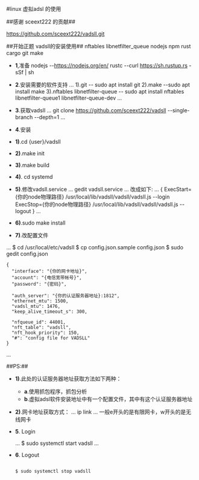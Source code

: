#linux 虚拟adsl 的使用 

##感谢 sceext222 的贡献##

  https://github.com/sceext222/vadsll.git 


##开始正题 vadsll的安装使用##
  nftables libnetfilter_queue nodejs npm rust cargo git make

+ **1**,准备
  nodejs --https://nodejs.org/en/
  rustc --curl https://sh.rustup.rs -sSf | sh

+ **2**.安装需要的软件支持
  ...
    1).git  -- sudo apt install git
    2).make --sudo apt install make
    3).nftables libnetfilter-queue -- sudo apt install nftables  libnetfilter-queue1 libnetfilter-queue-dev
  ...

+ **3**.获取vadsll 
  ...
    git clone https://github.com/sceext222/vadsll --single-branch --depth=1
  ...
+ **4**.安装
+ **1)**.cd {user}/vadsll
+ **2)**.make init
+ **3)**.make build 
+ **4)**. cd systemd 
+ **5)**.修改vadsll.service
...
  gedit vadsll.service
...
  改成如下: 
...
  {
    ExecStart={你的node物理路径} /usr/local/lib/vadsll/vadsll/vadsll.js --login
    ExecStop={你的node物理路径} /usr/local/lib/vadsll/vadsll/vadsll.js --logout
  }
...

+ **6)**.sudo make install 

+ **7)**.改配置文件

...
  $ cd /usr/local/etc/vadsll
  $ cp config.json.sample config.json
  $ sudo gedit config.json

    {
      "interface": "{你的网卡地址}",
      "account": "{电信宽带帐号}",
      "password": "{密码}",

      "auth_server": "{你的认证服务器地址}:1812",
      "ethernet_mtu": 1500,
      "vadsl_mtu": 1476,
      "keep_alive_timeout_s": 300,

      "nfqueue_id": 44001,
      "nft_table": "vadsll",
      "nft_hook_priority": 150,
      "#": "config file for VADSLL"
    }
...

##PS:##

+ **1)**.此处的认证服务器地址获取方法如下两种：
  + **a**.使用抓包程序，抓包分析
  + **b**.虚拟adsl软件安装地址中有一个配置文件，其中有这个认证服务器地址
+ **2)**.网卡地址获取方式：
...
ip link
...
  一般e开头的是有限网卡，w开头的是无线网卡

+ **5**. Login

  ...
  $ sudo systemctl start vadsll
  ...

+ **6**. Logout

  <code>
  $ sudo systemctl stop vadsll
  </code>
